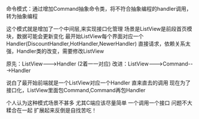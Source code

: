 命令模式：通过增加Command抽象命令类，将不符合抽象编程的handler调用，转为抽象编程

这个模式就是增加了一个中间层,来实现接口化管理
场景是ListView是前段首页模块，数据可能会更新变化
最开始ListView每个界面对应一个Handler(DiscountHandler,HotHandler,NewerHandler)
直接请求，依赖关系太强，Handler类的改变，需要修改ListView

原先：ListView--->Handler (2着一一对应)
改进：ListView--->Command--->Handler

说白了最开始前端就是一个ListView对应一个Handler 直来直去的调用
现在为了接口化，ListView里面包Command,Command再包Handler

个人认为这种模式场景不甚多 尤其C端应该尽量简单 一个调用一个接口 问题不大 糅合在一起 
扩展起来反倒是自找苦吃！



